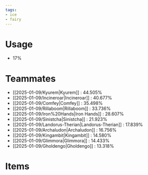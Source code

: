 ```yaml
---
tags:
- ice
- fairy
---
```

# Usage
- 17%
# Teammates
- [[2025-01-09/Kyurem|Kyurem]] : 44.505%
- [[2025-01-09/Incineroar|Incineroar]] : 40.677%
- [[2025-01-09/Comfey|Comfey]] : 35.498%
- [[2025-01-09/Rillaboom|Rillaboom]] : 33.736%
- [[2025-01-09/Iron%20Hands|Iron Hands]] : 28.607%
- [[2025-01-09/Sinistcha|Sinistcha]] : 21.923%
- [[2025-01-09/Landorus-Therian|Landorus-Therian]] : 17.839%
- [[2025-01-09/Archaludon|Archaludon]] : 16.756%
- [[2025-01-09/Kingambit|Kingambit]] : 14.580%
- [[2025-01-09/Glimmora|Glimmora]] : 14.433%
- [[2025-01-09/Gholdengo|Gholdengo]] : 13.318%
# Items